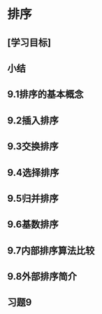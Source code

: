 # 排序

## \[学习目标\]

## 小结

## 9.1排序的基本概念

## 9.2插入排序

## 9.3交换排序

## 9.4选择排序

## 9.5归并排序

## 9.6基数排序

## 9.7内部排序算法比较

## 9.8外部排序简介

## 习题9